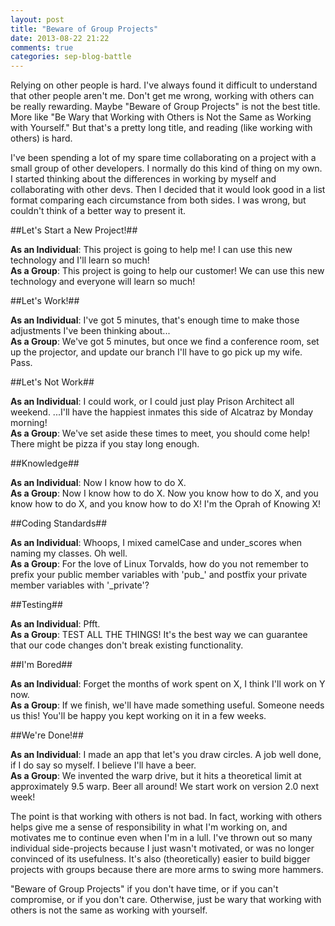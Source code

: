```yaml
---
layout: post
title: "Beware of Group Projects"
date: 2013-08-22 21:22
comments: true
categories: sep-blog-battle
---
```


Relying on other people is hard. I've always found it difficult to understand that other people aren't me. Don't get me wrong, working with others can be really rewarding. Maybe "Beware of Group Projects" is not the best title. More like "Be Wary that Working with Others is Not the Same as Working with Yourself." But that's a pretty long title, and reading (like working with others) is hard.

I've been spending a lot of my spare time collaborating on a project with a small group of other developers. I normally do this kind of thing on my own. I started thinking about the differences in working by myself and collaborating with other devs. Then I decided that it would look good in a list format comparing each circumstance from both sides. I was wrong, but couldn't think of a better way to present it.

##Let's Start a New Project!##

__As an Individual__: This project is going to help me! I can use this new technology and I'll learn so much!  
__As a Group__: This project is going to help our customer! We can use this new technology and everyone will learn so much!

##Let's Work!##

__As an Individual__: I've got 5 minutes, that's enough time to make those adjustments I've been thinking about...  
__As a Group__: We've got 5 minutes, but once we find a conference room, set up the projector, and update our branch I'll have to go pick up my wife. Pass.

##Let's Not Work##

__As an Individual__: I could work, or I could just play Prison Architect all weekend. ...I'll have the happiest inmates this side of Alcatraz by Monday morning!  
__As a Group__: We've set aside these times to meet, you should come help! There might be pizza if you stay long enough.

##Knowledge##

__As an Individual__: Now I know how to do X.  
__As a Group__: Now I know how to do X. Now you know how to do X, and you know how to do X, and you know how to do X! I'm the Oprah of Knowing X!

##Coding Standards##

__As an Individual__: Whoops, I mixed camelCase and under_scores when naming my classes. Oh well.  
__As a Group__: For the love of Linux Torvalds, how do you not remember to prefix your public member variables with 'pub\_' and postfix your private member variables with '\_private'?

##Testing##

__As an Individual__: Pfft.  
__As a Group__: TEST ALL THE THINGS! It's the best way we can guarantee that our code changes don't break existing functionality.

##I'm Bored##

__As an Individual__: Forget the months of work spent on X, I think I'll work on Y now.  
__As a Group__: If we finish, we'll have made something useful. Someone needs us this! You'll be happy you kept working on it in a few weeks.

##We're Done!##

__As an Individual__: I made an app that let's you draw circles. A job well done, if I do say so myself. I believe I'll have a beer.  
__As a Group__: We invented the warp drive, but it hits a theoretical limit at approximately 9.5 warp. Beer all around! We start work on version 2.0 next week!

The point is that working with others is not bad. In fact, working with others helps give me a sense of responsibility in what I'm working on, and motivates me to continue even when I'm in a lull. I've thrown out so many individual side-projects because I just wasn't motivated, or was no longer convinced of its usefulness. It's also (theoretically) easier to build bigger projects with groups because there are more arms to swing more hammers.

"Beware of Group Projects" if you don't have time, or if you can't compromise, or if you don't care. Otherwise, just be wary that working with others is not the same as working with yourself.
